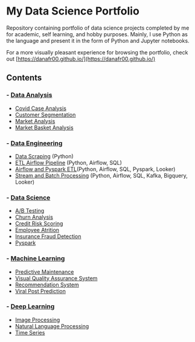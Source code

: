 # My Data Science Portfolio
Repository containing portfolio of data science projects completed by me for academic, self learning, and hobby purposes. Mainly, I use Python as the language and present it in the form of Python and Jupyter notebooks.

For a more visually pleasant experience for browsing the portfolio, check out [https://danafr00.github.io/](https://danafr00.github.io/)

## Contents

### - [Data Analysis](https://github.com/Danafr00/Data_Portfolio/tree/main/Data%20Analysis)
   - [Covid Case Analysis](https://github.com/Danafr00/Data_Portfolio/tree/main/Data%20Analysis/Covid%20Analysis)
   - [Customer Segmentation](https://github.com/Danafr00/Data_Portfolio/tree/main/Data%20Analysis/Customer%20Segmentation)
   - [Market Analysis](https://github.com/Danafr00/Data_Portfolio/tree/main/Data%20Analysis/Market%20Analysis)
   - [Market Basket Analysis](https://github.com/Danafr00/Data_Portfolio/tree/main/Data%20Analysis/Market%20Basket%20Analysis)
    
### - [Data Engineering](https://github.com/Danafr00/Data_Portfolio/tree/main/Data%20Engineering)
   - [Data Scraping](https://github.com/Danafr00/Data_Portfolio/tree/main/Data%20Engineering/Data%20Scraping) (Python)
   - [ETL Airflow Pipeline](https://github.com/Danafr00/Data_Portfolio/tree/main/Data%20Engineering/ETL%20Pipeline) (Python, Airflow, SQL)
   - [Airflow and Pyspark ETL](https://github.com/Danafr00/Data_Portfolio/tree/main/Data%20Engineering/ETL%20Pyspark%20Pipeline)(Python, Airflow, SQL, Pyspark, Looker)
   - [Stream and Batch Processing](https://github.com/Danafr00/Data_Portfolio/tree/main/Data%20Engineering/Stream%20and%20Batch%20Data%20Pipeline) (Python, Airflow, SQL, Kafka, Bigquery, Looker)

### - [Data Science](https://github.com/Danafr00/Data_Portfolio/tree/main/Data%20Science)
   - [A/B Testing](https://github.com/Danafr00/Data_Portfolio/tree/main/Data%20Science/AB%20Testing)
   - [Churn Analysis](https://github.com/Danafr00/Data_Portfolio/tree/main/Data%20Science/Churn%20Analysis)
   - [Credit Risk Scoring](https://github.com/Danafr00/Data_Portfolio/tree/main/Data%20Science/Credit%20Risk%20Scoring)
   - [Employee Atrition](https://github.com/Danafr00/Data_Portfolio/tree/main/Data%20Science/Employee%20Attrition)
   - [Insurance Fraud Detection](https://github.com/Danafr00/Data_Portfolio/tree/main/Data%20Science/Insurance%20Fraud%20Detection)
   - [Pyspark](https://github.com/Danafr00/Data_Portfolio/tree/main/Data%20Science/Pyspark)
    
### - [Machine Learning](https://github.com/Danafr00/Data_Portfolio/tree/main/Machine%20Learning)
   - [Predictive Maintenance](https://github.com/Danafr00/Data_Portfolio/tree/main/Machine%20Learning/Predictive%20Maintenance)
   - [Visual Quality Assurance System](https://github.com/Danafr00/Data_Portfolio/tree/main/Machine%20Learning/QA%20System)
   - [Recommendation System](https://github.com/Danafr00/Data_Portfolio/tree/main/Machine%20Learning/Recommendation%20System)
   - [Viral Post Prediction](https://github.com/Danafr00/Data_Portfolio/tree/main/Machine%20Learning/Viral%20Post%20Prediction)

### - [Deep Learning](https://github.com/Danafr00/Data_Portfolio/tree/main/Deep%20Learning)
   - [Image Processing](https://github.com/Danafr00/Data_Portfolio/tree/main/Deep%20Learning/Image%20Processing)
   - [Natural Language Processing](https://github.com/Danafr00/Data_Portfolio/tree/main/Deep%20Learning/Natural%20Language%20Processing)
   - [Time Series](https://github.com/Danafr00/Data_Portfolio/tree/main/Deep%20Learning/Time%20Series/Stock%20Market%20Prediction)
